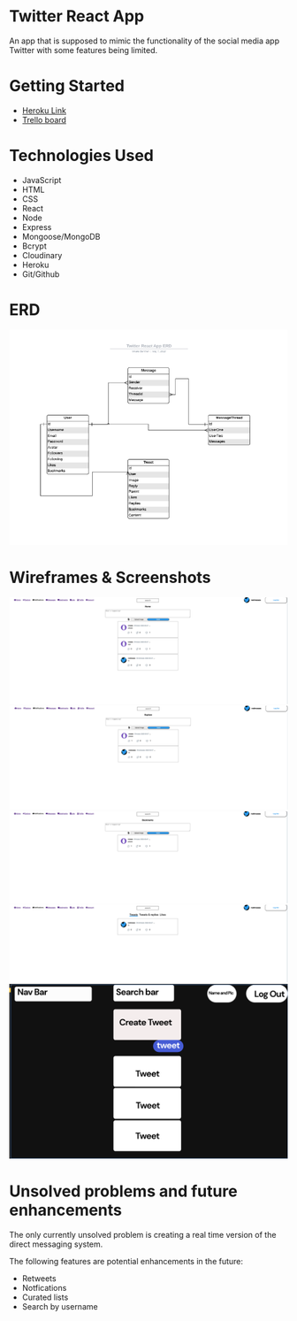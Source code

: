 # Twitter React App
An app that is supposed to mimic the functionality of the social media app Twitter with some features being limited.

# Getting Started
- [Heroku Link](https://moses-twitter-react.herokuapp.com/)
- [Trello board](https://github.com/mosesb1/twitter-react-app/projects/1)


# Technologies Used
- JavaScript
- HTML
- CSS
- React
- Node
- Express
- Mongoose/MongoDB
- Bcrypt
- Cloudinary
- Heroku
- Git/Github

# ERD
![ERD](./public/TwitterERD.png)


# Wireframes & Screenshots

![Home Page](./public/project-screenshots/Screen%20Shot%202022-05-07%20at%208.15.39%20AM.png)
![Explore Page](./public/project-screenshots/Screen%20Shot%202022-05-07%20at%208.16.38%20AM.png)
![Bookmarks](./public/project-screenshots/Screen%20Shot%202022-05-07%20at%208.17.03%20AM.png)
![Profile Page](./public/project-screenshots/Screen%20Shot%202022-05-07%20at%208.17.14%20AM.png)
![General Wireframe](./public/project-screenshots/Screen%20Shot%202022-05-07%20at%208.39.16%20AM.png)

# Unsolved problems and future enhancements

The only currently unsolved problem is creating a real time version of the direct messaging system.

The following features are potential enhancements in the future:
- Retweets
- Notfications
- Curated lists
- Search by username